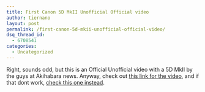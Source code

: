 ```yaml
---
title: First Canon 5D MkII Unofficial Official video
author: tiernano
layout: post
permalink: /first-canon-5d-mkii-unofficial-official-video/
dsq_thread_id:
  - 6708541
categories:
  - Uncategorized
---
```

Right, sounds odd, but this is an Official Unofficial video with a 5D MkII by the guys at Akihabara news. Anyway, check out [this link for the video][1], and if that dont work, [check this one instead][2].

 [1]: http://www.akihabaranews.com/en/news-16980-Canon+5D+Mark+II%3A+The+World%27s+first+forbidden+HD+Video+finally+Official!!.html
 [2]: http://www.dailymotion.com/video/x7b3rx_tokyo-reality-canon-5d-mark-ii-fina_travel
